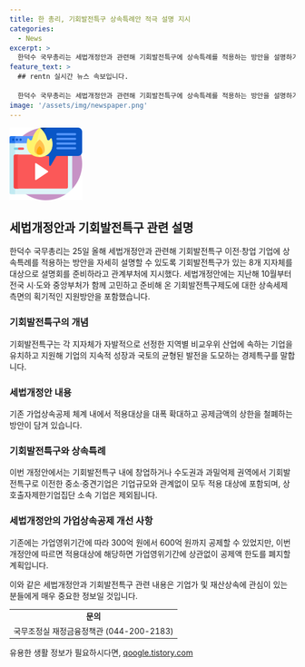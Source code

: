 ```yaml
---
title: 한 총리, 기회발전특구 상속특례안 적극 설명 지시
categories:
  - News
excerpt: >
  한덕수 국무총리는 세법개정안과 관련해 기회발전특구에 상속특례를 적용하는 방안을 설명하기 위해 8개 지자체를 대상으로 설명회를 준비하고 있다. 새로운 개정안에는 기회발전특구제도에 대한 상속세제 측면의 획기적인 지원방안을 포함하며, 가업상속공제 체계 내에서 적용대상을 대폭 확대하고 공제금액의 상한을 철폐하는 방안이 담겨있다. 기회발전특구는 각 지자체가 자발적으로 선정한 지역별 비교우위 산업을 유치하고 지원하는 경제특구로, 지난해 10월에 1차로 23개 지역이 지정되었다.
feature_text: >
  ## rentn 실시간 뉴스 속보입니다.

  한덕수 국무총리는 세법개정안과 관련해 기회발전특구에 상속특례를 적용하는 방안을 설명하기 위해 8개 지자체를 대상으로 설명회를 준비하고 있다. 새로운 개정안에는 기회발전특구제도에 대한 상속세제 측면의 획기적인 지원방안을 포함하며, 가업상속공제 체계 내에서 적용대상을 대폭 확대하고 공제금액의 상한을 철폐하는 방안이 담겨있다. 기회발전특구는 각 지자체가 자발적으로 선정한 지역별 비교우위 산업을 유치하고 지원하는 경제특구로, 지난해 10월에 1차로 23개 지역이 지정되었다.
image: '/assets/img/newspaper.png'
---
```


<p><img src="/assets/img/news.png" alt="rentncar 속보" /></p>

<h2 data-ke-size="size26">세법개정안과 기회발전특구 관련 설명</h2>

<p data-ke-size="size16">한덕수 국무총리는 25일 올해 세법개정안과 관련해 기회발전특구 이전·창업 기업에 상속특례를 적용하는 방안을 자세히 설명할 수 있도록 기회발전특구가 있는 8개 지자체를 대상으로 설명회를 준비하라고 관계부처에 지시했다. 세법개정안에는 지난해 10월부터 전국 시·도와 중앙부처가 함께 고민하고 준비해 온 기회발전특구제도에 대한 상속세제 측면의 획기적인 지원방안을 포함했습니다.</p>

<h3>기회발전특구의 개념</h3>

<p data-ke-size="size16">기회발전특구는 각 지자체가 자발적으로 선정한 지역별 비교우위 산업에 속하는 기업을 유치하고 지원해 기업의 지속적 성장과 국토의 균형된 발전을 도모하는 경제특구를 말합니다.</p>

<h3>세법개정안 내용</h3>

<p data-ke-size="size16">기존 가업상속공제 체계 내에서 적용대상을 대폭 확대하고 공제금액의 상한을 철폐하는 방안이 담겨 있습니다.</p>

<h3>기회발전특구와 상속특례</h3>

<p data-ke-size="size16">이번 개정안에서는 기회발전특구 내에 창업하거나 수도권과 과밀억제 권역에서 기회발전특구로 이전한 중소·중견기업은 기업규모와 관계없이 모두 적용 대상에 포함되며, 상호출자제한기업집단 소속 기업은 제외됩니다.</p>

<h3>세법개정안의 가업상속공제 개선 사항</h3>

<p data-ke-size="size16">기존에는 가업영위기간에 따라 300억 원에서 600억 원까지 공제할 수 있었지만, 이번 개정안에 따르면 적용대상에 해당하면 가업영위기간에 상관없이 공제액 한도를 폐지할 계획입니다.</p>

<p data-ke-size="size16">이와 같은 세법개정안과 기회발전특구 관련 내용은 기업가 및 재산상속에 관심이 있는 분들에게 매우 중요한 정보일 것입니다.</p>

<table>
<tbody>
<tr>
<td style="text-align: center; height: 17px;"><b>문의</b></td>
</tr>
<tr>
<td style="text-align: center; height: 17px;">국무조정실 재정금융정책관 (044-200-2183)</td>
</tr>
</tbody>
</table>

<p data-ke-size="size16"></p>
유용한 생활 정보가 필요하시다면, <a href="https://qoogle.tistory.com" rel="dofollow">qoogle.tistory.com</a>



